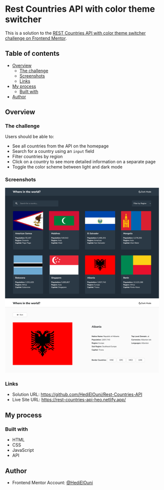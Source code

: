 # Rest Countries API with color theme switcher

This is a solution to the [REST Countries API with color theme switcher challenge on Frontend Mentor](https://www.frontendmentor.io/challenges/rest-countries-api-with-color-theme-switcher-5cacc469fec04111f7b848ca).

## Table of contents

- [Overview](#overview)
  - [The challenge](#the-challenge)
  - [Screenshots](#screenshots)
  - [Links](#links)
- [My process](#my-process)
  - [Built with](#built-with)
- [Author](#author)

## Overview

### The challenge

Users should be able to:

- See all countries from the API on the homepage
- Search for a country using an `input` field
- Filter countries by region
- Click on a country to see more detailed information on a separate page
- Toggle the color scheme between light and dark mode

### Screenshots

![](./Design/screenshot1.png)
![](./Design/screenshot2.png)

### Links

- Solution URL: https://github.com/HediElOuni/Rest-Countries-API
- Live Site URL: https://rest-countries-api-heo.netlify.app/

## My process

### Built with

- HTML
- CSS
- JavaScript
- API

## Author

- Frontend Mentor Account: [@HediElOuni](https://www.frontendmentor.io/profile/HediElOuni)
